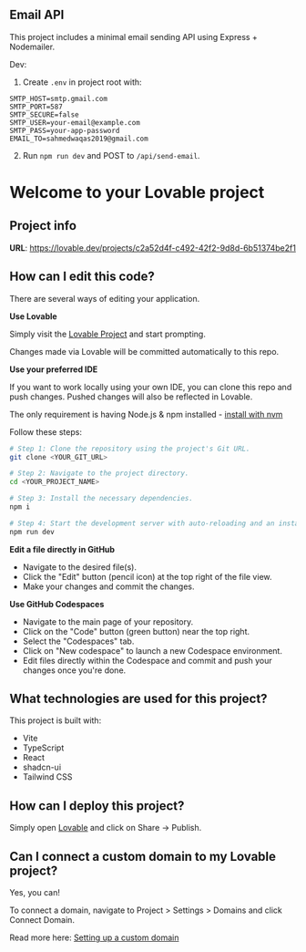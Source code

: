 ## Email API

This project includes a minimal email sending API using Express + Nodemailer.

Dev:

1. Create `.env` in project root with:
```
SMTP_HOST=smtp.gmail.com
SMTP_PORT=587
SMTP_SECURE=false
SMTP_USER=your-email@example.com
SMTP_PASS=your-app-password
EMAIL_TO=sahmedwaqas2019@gmail.com
```
2. Run `npm run dev` and POST to `/api/send-email`.

# Welcome to your Lovable project

## Project info

**URL**: https://lovable.dev/projects/c2a52d4f-c492-42f2-9d8d-6b51374be2f1

## How can I edit this code?

There are several ways of editing your application.

**Use Lovable**

Simply visit the [Lovable Project](https://lovable.dev/projects/c2a52d4f-c492-42f2-9d8d-6b51374be2f1) and start prompting.

Changes made via Lovable will be committed automatically to this repo.

**Use your preferred IDE**

If you want to work locally using your own IDE, you can clone this repo and push changes. Pushed changes will also be reflected in Lovable.

The only requirement is having Node.js & npm installed - [install with nvm](https://github.com/nvm-sh/nvm#installing-and-updating)

Follow these steps:

```sh
# Step 1: Clone the repository using the project's Git URL.
git clone <YOUR_GIT_URL>

# Step 2: Navigate to the project directory.
cd <YOUR_PROJECT_NAME>

# Step 3: Install the necessary dependencies.
npm i

# Step 4: Start the development server with auto-reloading and an instant preview.
npm run dev
```

**Edit a file directly in GitHub**

- Navigate to the desired file(s).
- Click the "Edit" button (pencil icon) at the top right of the file view.
- Make your changes and commit the changes.

**Use GitHub Codespaces**

- Navigate to the main page of your repository.
- Click on the "Code" button (green button) near the top right.
- Select the "Codespaces" tab.
- Click on "New codespace" to launch a new Codespace environment.
- Edit files directly within the Codespace and commit and push your changes once you're done.

## What technologies are used for this project?

This project is built with:

- Vite
- TypeScript
- React
- shadcn-ui
- Tailwind CSS

## How can I deploy this project?

Simply open [Lovable](https://lovable.dev/projects/c2a52d4f-c492-42f2-9d8d-6b51374be2f1) and click on Share -> Publish.

## Can I connect a custom domain to my Lovable project?

Yes, you can!

To connect a domain, navigate to Project > Settings > Domains and click Connect Domain.

Read more here: [Setting up a custom domain](https://docs.lovable.dev/features/custom-domain#custom-domain)
